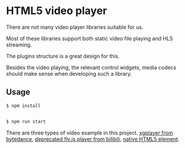 # HTML5 video player

There are not many video player libraries suitable for us.

Most of these libraries support both static video file playing and HLS streaming.

The plugins structure is a great design for this.

Besides the video playing, the relevant control widgets, media codecs should make sense when developing such a library.

## Usage

```bash
$ npm install


$ npm run start
```

There are three types of video example in this project. [xgplayer from bytedance](https://github.com/bytedance/xgplayer), [deprecated flv.js player from bilibili](https://github.com/bilibili/flv.js), [native HTML5 element](https://developer.mozilla.org/en-US/docs/Web/HTML/Element/video).
